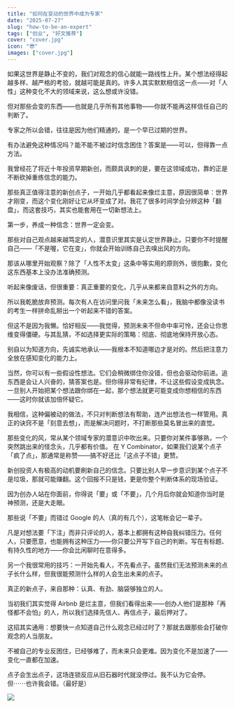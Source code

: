 ```yaml
---
title: "如何在变动的世界中成为专家"
date: "2025-07-27"
slug: "how-to-be-an-expert"
tags: ["创业", "好文推荐"]
cover: "cover.jpg"
icon: "😎"
images: ["cover.jpg"]
---
```

如果这世界是静止不变的，我们对观念的信心就能一路线性上升。某个想法经得起越多样、越严格的考验，就越可能是真的。许多人其实默默相信这一点——对「人性」这种变化不大的领域来说，这么想或许没错。



但对那些会变的东西——也就是几乎所有其他事物——你就不能再这样信任自己的判断了。



专家之所以会错，往往是因为他们精通的，是一个早已过期的世界。



有办法避免这种情况吗？能不能不被过时信念困住？答案是——可以，但得靠一点方法。



我曾经花了将近十年投资早期新创，而颇具讽刺的是，要在这领域成功，靠的正是不断砍掉重练信念的能力。



那些真正值得注意的新创点子，一开始几乎都看起来像烂主意，原因很简单：世界才刚变，而这个变化刚好让它从坏变成了对。我花了很多时间学会分辨这种「翻盘」，而这套技巧，其实也能套用在一切新想法上。



第一步，养成一种信念：世界一定会变。



那些对自己观点越来越笃定的人，潜意识里其实是认定世界静止。只要你不时提醒自己——「不是喔，它在变」，你就会开始训练自己去嗅出风的方向。



那该从哪里开始观察？除了「人性不太变」这条中等实用的原则外，很抱歉，变化这东西基本上没办法准确预测。



听起来像废话，但很重要：真正重要的变化，几乎从来都来自意料之外的方向。



所以我乾脆放弃预测。每次有人在访问里问我「未来怎么看」，我脑中都像没读书的考生一样拼命乱掰出一个听起来不错的答案。



但这不是因为我懒。恰好相反——我觉得，预测未来不但命中率可怜，还会让你思维变得僵硬。与其乱猜，不如选择更实际的策略：彻底、彻底地保持开放心态。



别自以为知道方向，先诚实地承认——我根本不知道哪边才是对的。然后把注意力全放在感知变化的能力上。



当然，你可以有一些假设性想法。它们会稍微绑住你没错，但也会驱动你前进。追东西是会让人兴奋的，猜答案也是。但你得非常有纪律，不让这些假设变成执念。
一旦别人开始把某个想法跟你绑在一起，那个想法就更可能变成你想相信的东西——这时你就该加倍怀疑它。



我相信，这种偏被动的做法，不只对判断想法有帮助，连产出想法也一样管用。真正的诀窍不是「刻意去想」，而是解决问题时，不打断那些莫名冒出来的直觉。



那些变化的风，常从某个领域专家的潜意识中吹出来。只要你对某件事够熟，一个突然跳出来的怪念头，几乎都有价值。
在 Y Combinator，如果我们说某个点子「疯了点」，那通常是称赞——搞不好还比「这点子不错」更赞。



新创投资人有极高的动机要刷新自己的信念。只要比别人早一步意识到某个点子不是垃圾，那就可能赚翻。这个回报不只是钱，更是你整个判断体系的现场验证。



因为创办人站在你面前，你得说「要」或「不要」，几个月后你就会知道你当时是神预测，还是大走眼。



那些说「不要」而错过 Google 的人（真的有几个），这笔帐会记一辈子。



凡是对想法要「下注」而非只评论的人，基本上都拥有这种自我纠错压力。任何人，只要愿意，也能拥有这种压力——你只要公开写下自己的判断。写在有标题、有持久性的地方——你会比闲聊时在意得多。



另一个我很常用的技巧：一开始先看人，不先看点子。虽然我们无法预测未来的点子长什么样，但我很能预测什么样的人会生出未来的点子。



真正的新点子，来自那种：认真、有劲、脑袋够独立的人。



当初我们其实觉得 Airbnb 是烂主意，但我们看得出来——创办人他们是那种「再怪都不会怕」的人，所以我们选择先信人、再信点子，最后押对了。



这招其实通用：想要快一点知道自己什么观念已经过时了？那就去跟那些会打破你观念的人当朋友。



不被自己的专业反困住，已经够难了，而未来只会更难。因为变化不是加速了——变化一直都在加速。



点子会生出点子，这场连锁反应从旧石器时代就没停过。我不认为它会停。
但⋯⋯也许我会错。（最好是）




![](https://prod-files-secure.s3.us-west-2.amazonaws.com/112d0858-5090-4d34-a606-b75eb8d65fd2/46476355-9cf3-4e99-9b7a-3531bc426380/1000202064.png?X-Amz-Algorithm=AWS4-HMAC-SHA256&X-Amz-Content-Sha256=UNSIGNED-PAYLOAD&X-Amz-Credential=ASIAZI2LB466TTDSMUJB%2F20250907%2Fus-west-2%2Fs3%2Faws4_request&X-Amz-Date=20250907T081437Z&X-Amz-Expires=3600&X-Amz-Security-Token=IQoJb3JpZ2luX2VjEDQaCXVzLXdlc3QtMiJIMEYCIQDaQVm%2F4jtIgalK6Mk39qtNdnzzzWjopPpyaLUVEVKlygIhAPKlk%2BCa5wHE43QWcsEAAfUF%2FDfySrw73hUGXjVLWrhdKogECJ3%2F%2F%2F%2F%2F%2F%2F%2F%2F%2FwEQABoMNjM3NDIzMTgzODA1IgzHoHs9esE%2BnbyS9fkq3AOelv7148HMV0%2FcTQNuV7FeI0B%2BNvYvKRHtkV8w3G%2FnHMY%2FAsEfPb8NCSLTTbIcvY2N0k4oMlP%2BS%2BAAybGqaEUBDbaoow227hKt3Ta7rn2fMKO38gdnftDTucgMcu%2BHf2DjcZXAV1FtQzgGjpUv%2BztBRxHZwr9vRN8USv%2FCzaSucu%2B6MpkQ%2Bs4GucZS7H%2F7FkwAKe4NGDew9hjx2TR4vBpEKhi0GO12UlRgHWzL6V3gNXAAfTBUSO00DwdaPX5e68L6OgcG1XtXKOz9NvGobe%2BLsHcAF7jwc1H%2FqWKSnlh%2BBqqUEr74yDuzwnR20Su4Uyzal4Tk7BNy%2FtWy1pMGNfGNiRPAdQE4FXsLuXglk83uEI1ADnJU2TokSEzC0dIgZF%2BqwKjDyILFMDX8wB2mQSENJAmQHSjVEp5IW4UtdMUES%2FvzCe%2FgdUfjDS7BIWpPPPoJoLTolagPIeLVsn%2BrkVVc3hNQ5DISkArv0h67%2FQL0EeAaioxnvQ3to4%2Fr6htmxMY0CeqJMfKv%2FkLn%2B%2FmqyEu7ci1InFNzK3DmKbAJk4Qb1ObZJnGOZQTwLinPud6BngOA8BlmNDrLT6Euh70sl34XwNGa6z%2BW7SJL1CpMO1q4y%2FseWQmajQJUMzqn7TCSifTFBjqkASFWrvMkpz0vk1DdrydgZE4%2FqIxNRhq6Ir1b%2FjZm1N%2B8ADu%2B99%2BJMiTm6BlDEhY5sV5Jb9vMkHiEtVncGnCeLhpuqAB%2BHDzS7xoyjQZ9Cjyfee9ZRKrbG1DTg5eDwQRhIUFpHTz%2FkZqiQjg%2BJU8kKJYPNdxGQjumqk5B%2FCmDmTtaqGBmWDynr0ssSYazeV7B6aTlqjkt4ovYmk5Vjyip1x18STRn&X-Amz-Signature=ef58312fbc86aeb56abc0a5a766c00842b011dabb5243c207513569054c279b7&X-Amz-SignedHeaders=host&x-amz-checksum-mode=ENABLED&x-id=GetObject)

